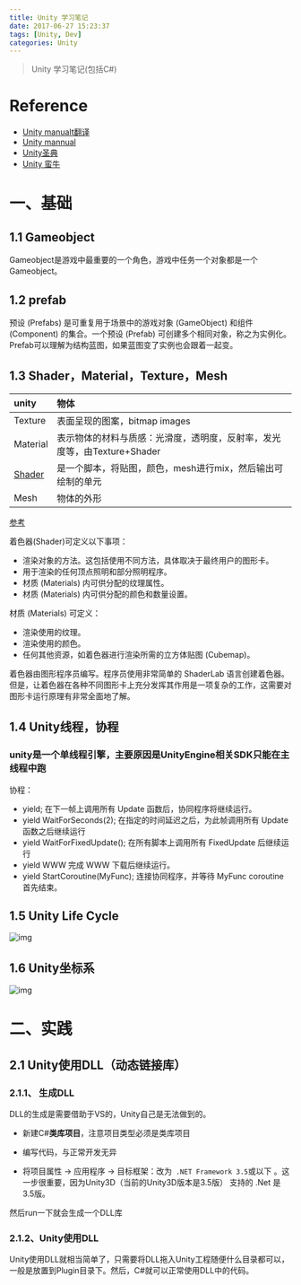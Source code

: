 ```yaml
---
title: Unity 学习笔记
date: 2017-06-27 15:23:37
tags: [Unity, Dev]
categories: Unity
---
```

> Unity 学习笔记(包括C#)

<!--More-->

# Reference
+ [Unity manualt翻译](https://nuysoft.gitbooks.io/unity-manual/content/)
+ [Unity mannual](https://docs.unity3d.com/Manual/index.html)
+ [Unity圣典](http://www.ceeger.com/forum/)
+ [Unity 蛮牛](http://www.manew.com/)    

# 一、基础
## 1.1 Gameobject

Gameobject是游戏中最重要的一个角色，游戏中任务一个对象都是一个Gameobject。
## 1.2 prefab

预设 (Prefabs) 是可重复用于场景中的游戏对象 (GameObject) 和组件 (Component) 的集合。一个预设 (Prefab) 可创建多个相同对象，称之为实例化。Prefab可以理解为结构蓝图，如果蓝图变了实例也会跟着一起变。

## 1.3 Shader，Material，Texture，Mesh


|unity| 物体 |     
|:--|:--|     
|Texture|表面呈现的图案，bitmap images|   
|Material|表示物体的材料与质感：光滑度，透明度，反射率，发光度等，由Texture+Shader|    
|[Shader](https://onevcat.com/2013/07/shader-tutorial-1/)|是一个脚本，将贴图，颜色，mesh进行mix，然后输出可绘制的单元|     
|Mesh|物体的外形|     



[参考](http://docs.manew.com/Manual/index.htm)      

着色器(Shader)可定义以下事项：

+ 渲染对象的方法。这包括使用不同方法，具体取决于最终用户的图形卡。
+ 用于渲染的任何顶点照明和部分照明程序。
+ 材质 (Materials) 内可供分配的纹理属性。
+ 材质 (Materials) 内可供分配的颜色和数量设置。    

材质 (Materials) 可定义：　　　

+ 渲染使用的纹理。　　
+ 渲染使用的颜色。　　
+ 任何其他资源，如着色器进行渲染所需的立方体贴图 (Cubemap)。　　　

着色器由图形程序员编写。程序员使用非常简单的 ShaderLab 语言创建着色器。但是，让着色器在各种不同图形卡上充分发挥其作用是一项复杂的工作，这需要对图形卡运行原理有非常全面地了解。

## 1.4 Unity线程，协程

### unity是一个单线程引擎，主要原因是UnityEngine相关SDK只能在主线程中跑 

协程：   

+ yield; 在下一帧上调用所有 Update 函数后，协同程序将继续运行。
+ yield WaitForSeconds(2); 在指定的时间延迟之后，为此帧调用所有 Update 函数之后继续运行
+ yield WaitForFixedUpdate(); 在所有脚本上调用所有 FixedUpdate 后继续运行
+ yield WWW 完成 WWW 下载后继续运行。
+ yield StartCoroutine(MyFunc); 连接协同程序，并等待 MyFunc coroutine 首先结束。

## 1.5 Unity Life Cycle

![img](https://docs.unity3d.com/uploads/Main/monobehaviour_flowchart.svg)  

## 1.6 Unity坐标系
![img](http://answers.unity3d.com/storage/temp/8053-spaces.jpg)   

# 二、实践
## 2.1 Unity使用DLL（动态链接库）
### 2.1.1、 生成DLL

DLL的生成是需要借助于VS的，Unity自己是无法做到的。    

+ 新建C#**类库项目**，注意项目类型必须是类库项目

+ 编写代码，与正常开发无异
+ 将项目属性 -> 应用程序 -> 目标框架：改为` .NET Framework 3.5`或以下 。这一步很重要，因为Unity3D（当前的Unity3D版本是3.5版） 支持的 .Net 是3.5版。

然后run一下就会生成一个DLL库

### 2.1.2、Unity使用DLL
Unity使用DLL就相当简单了，只需要将DLL拖入Unity工程随便什么目录都可以，一般是放置到Plugin目录下。然后，C#就可以正常使用DLL中的代码。